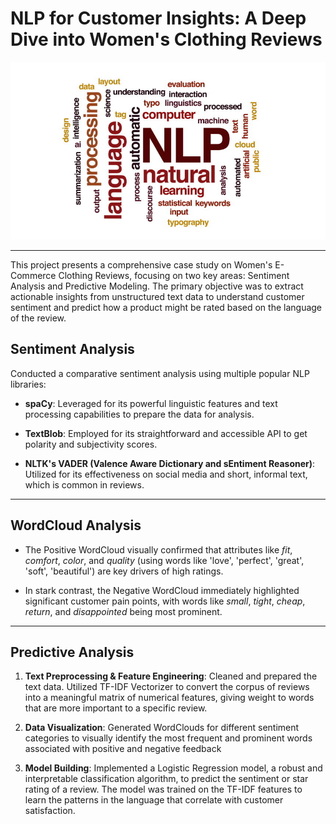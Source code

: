 # NLP for Customer Insights: A Deep Dive into Women's Clothing Reviews

![image](files/1552941175192.jpeg)

---

This project presents a comprehensive case study on Women's E-Commerce Clothing Reviews, focusing on two key areas: Sentiment Analysis and Predictive Modeling. The primary objective was to extract actionable insights from unstructured text data to understand customer sentiment and predict how a product might be rated based on the language of the review.


## Sentiment Analysis
Conducted a comparative sentiment analysis using multiple popular NLP libraries:

- **spaCy**: Leveraged for its powerful linguistic features and text processing capabilities to prepare the data for analysis.

- **TextBlob**: Employed for its straightforward and accessible API to get polarity and subjectivity scores.

- **NLTK's VADER (Valence Aware Dictionary and sEntiment Reasoner)**: Utilized for its effectiveness on social media and short, informal text, which is common in reviews.

---

## WordCloud Analysis
* The Positive WordCloud visually confirmed that attributes like *fit*, *comfort*, *color*, and *quality* (using words like 'love', 'perfect', 'great', 'soft', 'beautiful') are key drivers of high ratings. 

* In stark contrast, the Negative WordCloud immediately highlighted significant customer pain points, with words like *small*, *tight*, *cheap*, *return*, and *disappointed* being most prominent.

---

## Predictive Analysis
1. **Text Preprocessing & Feature Engineering**: Cleaned and prepared the text data. Utilized TF-IDF Vectorizer to convert the corpus of reviews into a meaningful matrix of numerical features, giving weight to words that are more important to a specific review.
   
3. **Data Visualization**: Generated WordClouds for different sentiment categories to visually identify the most frequent and prominent words associated with positive and negative feedback
   
5. **Model Building**: Implemented a Logistic Regression model, a robust and interpretable classification algorithm, to predict the sentiment or star rating of a review. The model was trained on the TF-IDF features to learn the patterns in the language that correlate with customer satisfaction.












